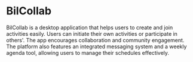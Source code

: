 # BilCollab

BilCollab is a desktop application that helps users to create and join activities easily. Users can initiate their own activities or participate in others'. The app encourages collaboration and community engagement. The platform also features an integrated messaging system and a weekly agenda tool, allowing users to manage their schedules effectively.
